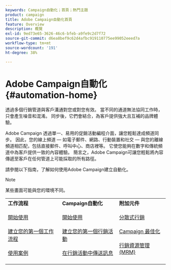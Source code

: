 ```yaml
---
keywords: Campaign自動化；首頁；熱門主題
product: campaign
title: Adobe Campaign自動化首頁
feature: Overview
description: 概覽
exl-id: 9ed73e65-3626-46c6-bfeb-a9fe9c2d7f72
source-git-commit: d6ea8bef9c62d4afbc919110775ee99052eeed7a
workflow-type: tm+mt
source-wordcount: '191'
ht-degree: 38%

---
```


# Adobe Campaign自動化 {#automation-home}

透過多個行銷管道與客戶溝通對您或對您有效。 當不同的通道無法協同工作時，只會產生噪音和混淆。 同步後，它們會結合，為客戶提供強大且互補的品牌體驗。

Adobe Campaign 透過單一、易用的促銷活動編程介面，讓您輕鬆達成頻道同步。 因此，您的線上頻道 — 如電子郵件、網路、行動裝置和社交 — 與您的離線頻道相匹配，包括直接郵件、呼叫中心、商店裡等。 它使您能夠在數字和傳統頻道中為客戶提供一致的內容體驗。  簡言之，Adobe Campaign可讓您輕鬆將內容傳遞至客戶在任何管道上可能採取的所有路徑。


請參閱以下指南，了解如何使用Adobe Campaign建立自動化。

>[!NOTE]
>某些畫面可能與您的環境不同。


<table>
<tr>
  <td valign="top">
    <div>
    <b>工作流程</b>
    </div>
    <br>
    <div>
    <a href="workflow/about-workflows.md">開始使用</a>
    </div>
    <br>     
    <div>
    <a href="workflow/build-a-workflow.md">建立您的第一個工作流程</a>
    </div>
    <br>
    <div>
    <a href="workflow/workflow-use-cases.md">使用案例</a>
    </div>
    <br>
  </td>
  <td valign="top">
    <div>
    <b>Campaign自動化</b>
    </div>
    <br>
    <div>
    <a href="campaigns/set-up-campaigns.md">開始使用</a>
    </div>
    <br>
    <div>
    <a href="campaigns/marketing-campaign-create.md">建立您的第一個行銷活動</a>
    </div>
    <br>
    <div>
    <a href="campaigns/marketing-campaign-deliveries.md">在行銷活動中傳送訊息</a>
    </div>
    <br>
  </td>
  <td valign="top">
    <div>
    <b>附加元件</b>
    </div>
    <br>
    <div>
    <a href="distributed-marketing/about-distributed-marketing.md">分散式行銷</a>
    </div>
    <br>
    <div>
    <a href="campaign-opt/campaign-typologies.md">Campaign 最佳化</a>
    </div>
    <br>
    <div>
    <a href="mrm/about-marketing-resource-management.md">行銷資源管理(MRM)</a>
    </div>
    <br>
  </td>
</tr>
</table>
